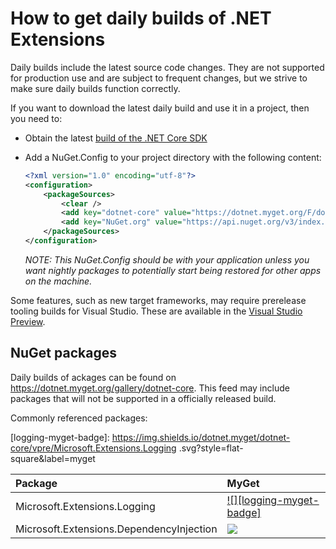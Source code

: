 How to get daily builds of .NET Extensions
==========================================

Daily builds include the latest source code changes. They are not supported for production use and are subject to frequent changes, but we strive to make sure daily builds function correctly.

If you want to download the latest daily build and use it in a project, then you need to:

- Obtain the latest [build of the .NET Core SDK](https://github.com/dotnet/core-sdk#installers-and-binaries)
- Add a NuGet.Config to your project directory with the following content:

  ```xml
  <?xml version="1.0" encoding="utf-8"?>
  <configuration>
      <packageSources>
          <clear />
          <add key="dotnet-core" value="https://dotnet.myget.org/F/dotnet-core/api/v3/index.json" />
          <add key="NuGet.org" value="https://api.nuget.org/v3/index.json" />
      </packageSources>
  </configuration>
  ```

  *NOTE: This NuGet.Config should be with your application unless you want nightly packages to potentially start being restored for other apps on the machine.*

Some features, such as new target frameworks, may require prerelease tooling builds for Visual Studio.
These are available in the [Visual Studio Preview](https://www.visualstudio.com/vs/preview/).

## NuGet packages

Daily builds of ackages can be found on <https://dotnet.myget.org/gallery/dotnet-core>. This feed may include
packages that will not be supported in a officially released build.

Commonly referenced packages:

[logging-myget]:  https://dotnet.myget.org/feed/dotnet-core/package/nuget/Microsoft.Extensions.Logging
[logging-myget-badge]: https://img.shields.io/dotnet.myget/dotnet-core/vpre/Microsoft.Extensions.Logging  .svg?style=flat-square&label=myget

[di-myget]:  https://dotnet.myget.org/feed/dotnet-core/package/nuget/Microsoft.Extensions.DependencyInjection
[di-myget-badge]: https://img.shields.io/dotnet.myget/dotnet-core/vpre/Microsoft.Extensions.DependencyInjection.svg?style=flat-square&label=myget

Package                                    | MyGet
:------------------------------------------|:---------------------------------------------------------
Microsoft.Extensions.Logging               | [![][logging-myget-badge]][logging-myget]
Microsoft.Extensions.DependencyInjection   | [![][di-myget-badge]][di-myget]
